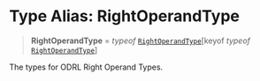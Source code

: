 # Type Alias: RightOperandType

> **RightOperandType** = *typeof* [`RightOperandType`](../variables/RightOperandType.md)\[keyof *typeof* [`RightOperandType`](../variables/RightOperandType.md)\]

The types for ODRL Right Operand Types.
